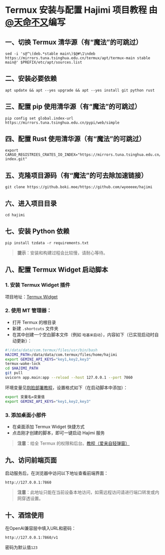# Termux 安装与配置 Hajimi 项目教程 由[@天命不又](https://github.com/tmby)编写

## 一、切换 Termux 清华源（有“魔法”的可跳过）

```
sed -i 's@^\(deb.*stable main\)$@#\1\ndeb https://mirrors.tuna.tsinghua.edu.cn/termux/apt/termux-main stable main@' $PREFIX/etc/apt/sources.list
```

## 二、安装必要依赖

```
apt update && apt --yes upgrade && apt --yes install git python rust
```

## 三、配置 pip 使用清华源（有“魔法”的可跳过）

```
pip config set global.index-url https://mirrors.tuna.tsinghua.edu.cn/pypi/web/simple
```

## 四、配置 Rust 使用清华源（有“魔法”的可跳过）

```
export CARGO_REGISTRIES_CRATES_IO_INDEX="https://mirrors.tuna.tsinghua.edu.cn/git/crates.io-index.git"
```

## 五、克隆项目源码（有“魔法”的可去除加速链接）

```
git clone https://github.boki.moe/https://github.com/wyeeeee/hajimi
```

## 六、进入项目目录

```
cd hajimi
```

## 七、安装 Python 依赖

```
pip install tzdata -r requirements.txt
```

> **提示**：安装和构建过程会比较慢，请耐心等待。

## 八、配置 Termux Widget 启动脚本

### 1. 安装 Termux Widget 插件  
项目地址：[Termux Widget](https://github.com/termux/termux-widget)

### 2. 使用 MT 管理器：
- 打开 Termux 的根目录
- 新建 `.shortcuts` 文件夹
- 在其中创建一个空白脚本文件（例如 `哈基米启动`），内容如下（已实现启动时自动更新）：

```bash
#!/data/data/com.termux/files/usr/bin/bash
HAJIMI_PATH=/data/data/com.termux/files/home/hajimi
export GEMINI_API_KEYS="key1,key2,key3"
termux-wake-lock
cd $HAJIMI_PATH
git pull
uvicorn app.main:app --reload --host 127.0.0.1 --port 7860
```

环境变量见[抱脸部署教程](./wiki/huggingface.md)，设置格式如下（在启动脚本中添加）：

```bash
export 变量名=变量值
export GEMINI_API_KEYS="key1,key2,key3"
```

### 3. 添加桌面小部件
- 在桌面添加 Termux Widget 快捷方式
- 点击刚才创建的脚本，即可一键启动 Hajimi 服务

> **注意**：给全 Termux 的权限和后台。[教程（爱来自轻弹窗）](https://bearpopup.com/stable-guide)

## 九、访问前端页面

启动服务后，在浏览器中访问以下地址查看前端界面：

```
http://127.0.0.1:7860
```

> **注意**：此地址只能在当前设备本地访问，如需远程访问请进行端口转发或内网穿透设置。

## 十、酒馆使用

在OpenAI兼容层中填入URL和密码：

```
http://127.0.0.1:7860/v1
```

密码为默认值`123`